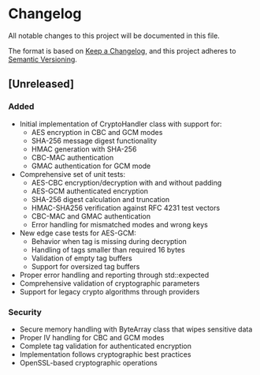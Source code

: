 # Changelog
All notable changes to this project will be documented in this file.

The format is based on [Keep a Changelog](https://keepachangelog.com/en/1.0.0/),
and this project adheres to [Semantic Versioning](https://semver.org/spec/v2.0.0.html).

## [Unreleased]

### Added
- Initial implementation of CryptoHandler class with support for:
    - AES encryption in CBC and GCM modes
    - SHA-256 message digest functionality
    - HMAC generation with SHA-256
    - CBC-MAC authentication
    - GMAC authentication for GCM mode
- Comprehensive set of unit tests:
    - AES-CBC encryption/decryption with and without padding
    - AES-GCM authenticated encryption
    - SHA-256 digest calculation and truncation
    - HMAC-SHA256 verification against RFC 4231 test vectors
    - CBC-MAC and GMAC authentication
    - Error handling for mismatched modes and wrong keys
- New edge case tests for AES-GCM:
    - Behavior when tag is missing during decryption
    - Handling of tags smaller than required 16 bytes
    - Validation of empty tag buffers
    - Support for oversized tag buffers
- Proper error handling and reporting through std::expected
- Comprehensive validation of cryptographic parameters
- Support for legacy crypto algorithms through providers

### Security
- Secure memory handling with ByteArray class that wipes sensitive data
- Proper IV handling for CBC and GCM modes
- Complete tag validation for authenticated encryption
- Implementation follows cryptographic best practices
- OpenSSL-based cryptographic operations